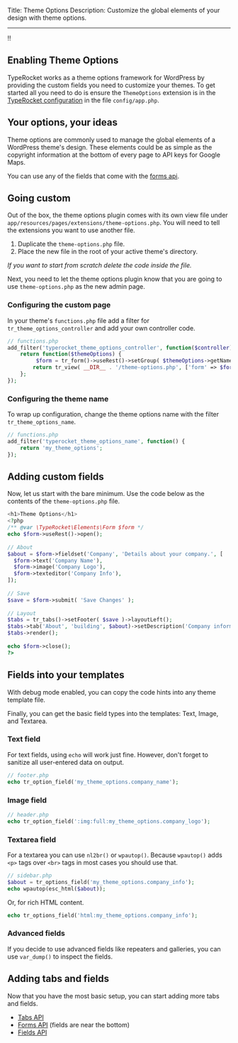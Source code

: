 Title: Theme Options
Description: Customize the global elements of your design with theme options.

---

!!

## Enabling Theme Options

TypeRocket works as a theme options framework for WordPress by providing the custom fields you need to customize your themes. To get started all you need to do is ensure the `ThemeOptions` extension is in the [TypeRocket configuration](/docs/v5/configuration/) in the file `config/app.php`. 

## Your options, your ideas

Theme options are commonly used to manage the global elements of a WordPress theme's design. These elements could be as simple as the copyright information at the bottom of every page to API keys for Google Maps.

You can use any of the fields that come with the [forms api](/docs/v5/forms/).

## Going custom

Out of the box, the theme options plugin comes with its own view file under `app/resources/pages/extensions/theme-options.php`. You will need to tell the extensions you want to use another file.

1. Duplicate the `theme-options.php` file.
2. Place the new file in the root of your active theme's directory.

*If you want to start from scratch delete the code inside the file.*

Next, you need to let the theme options plugin know that you are going to use `theme-options.php` as the new admin page.

### Configuring the custom page 

In your theme's `functions.php` file add a filter for `tr_theme_options_controller` and add your own controller code.  

```php
// functions.php
add_filter('typerocket_theme_options_controller', function($controller) {
    return function($themeOptions) {
	     $form = tr_form()->useRest()->setGroup( $themeOptions->getName() );
	    return tr_view( __DIR__ . '/theme-options.php', ['form' => $form]);
    };
});
```

### Configuring the theme name

To wrap up configuration, change the theme options name with the filter `tr_theme_options_name`.

```php
// functions.php
add_filter('typerocket_theme_options_name', function() {
    return 'my_theme_options';
});
```

## Adding custom fields

Now, let us start with the bare minimum. Use the code below as the contents of the `theme-options.php` file.

```php
<h1>Theme Options</h1>  
<?php  
/** @var \TypeRocket\Elements\Form $form */  
echo $form->useRest()->open();
  
// About  
$about = $form->fieldset('Company', 'Details about your company.', [  
  $form->text('Company Name'),  
  $form->image('Company Logo'),  
  $form->texteditor('Company Info'),   
]); 
  
// Save  
$save = $form->submit( 'Save Changes' );  
  
// Layout  
$tabs = tr_tabs()->setFooter( $save )->layoutLeft();  
$tabs->tab('About', 'building', $about)->setDescription('Company information');  
$tabs->render();  
  
echo $form->close();  
?>
```

## Fields into your templates

With debug mode enabled, you can copy the code hints into any theme template file.

Finally, you can get the basic field types into the templates: Text, Image, and Textarea.

### Text field

For text fields, using `echo` will work just fine. However, don't forget to sanitize all user-entered data on output.

```php
// footer.php
echo tr_option_field('my_theme_options.company_name');
```

### Image field

```php
// header.php
echo tr_option_field(':img:full:my_theme_options.company_logo');
```

### Textarea field

For a textarea you can use `nl2br()` or `wpautop()`. Because `wpautop()` adds `<p>` tags over `<br>` tags in most cases you should use that.

```php
// sidebar.php
$about = tr_options_field('my_theme_options.company_info');
echo wpautop(esc_html($about));
```

Or,  for rich HTML content.

```php
echo tr_options_field('html:my_theme_options.company_info');
```

### Advanced fields

If you decide to use advanced fields like repeaters and galleries, you can use `var_dump()` to inspect the fields.

## Adding tabs and fields

Now that you have the most basic setup, you can start adding more tabs and fields.

- [Tabs API](/docs/v5/tabs/)
- [Forms API](/docs/v5/forms/) (fields are near the bottom)
- [Fields API](/docs/v5/fields/)

